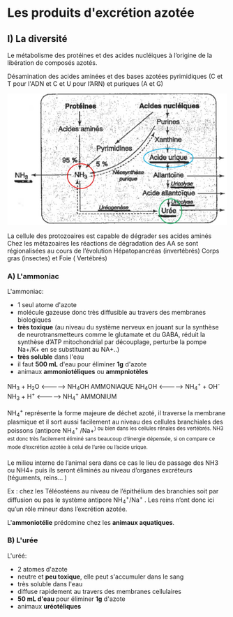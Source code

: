 # Les produits d'excrétion azotée

## I) La diversité

Le métabolisme des protéines et des acides nucléiques à l’origine de la libération de composés azotés.

Désamination des acides aminées et des bases azotées pyrimidiques (C et T pour l'ADN et C et U pour l’ARN) et puriques (A et G)  

![Le métabolisme](Images/Métabolisme.JPG)

La cellule des protozoaires est capable de dégrader ses acides aminés Chez les métazoaires les réactions de dégradation des AA se sont régionalisées au cours de l’évolution Hépatopancréas (invertébrés) Corps gras (insectes) et Foie ( Vertébrés) 


### A) L'ammoniac

L'ammoniac: 

* 1 seul atome d'azote
* molécule gazeuse donc très diffusible au travers des membranes biologiques
* **très toxique** (au niveau du système nerveux en jouant sur la synthèse de neurotransmetteurs comme le glutamate et du GABA, réduit la synthèse d’ATP mitochondrial par découplage, perturbe la pompe Na+/K+ en se substituant au NA+..)  
* **très soluble** dans l'eau
* il faut **500 mL** d'eau pour éliminer **1g** d'azote
* animaux **ammoniotéliques** ou **ammpniotèles**


NH<sub>3</sub> + H<sub>2</sub>O <-----> NH<sub>4</sub>OH AMMONIAQUE 
NH<sub>4</sub>OH <-----> NH<sub>4</sub><sup>+</sup> + OH<sup>-</sup> 
NH<sub>3</sub> + H<sup>+</sup> <-----> NH<sub>4</sub><sup>+</sup> AMMONIUM

NH<sub>4</sub><sup>+</sup> représente la forme majeure de déchet azoté, il traverse la membrane plasmique et il sort aussi facilement au niveau des cellules branchiales des poissons (antipore NH<sub>4</sub><sup>+</sup> /Na</sup>+<sup>) ou bien dans les cellules rénales des vertébrés.  NH3 est donc très facilement éliminé sans beaucoup d’énergie dépensée, si on compare ce mode d’excrétion azotée à celui de l’urée ou l’acide urique. 
 
Le milieu interne de l’animal sera dans ce cas le lieu de passage des NH3 ou NH4+ puis ils seront éliminés au niveau d’organes excréteurs (téguments, reins... ) 

Ex : chez les Téléostéens au niveau de l’épithélium des branchies soit par diffusion ou pas le système antipore NH<sub>4</sub><sup>+</sup>/Na<sup>+</sup> . Les reins n’ont donc ici qu’un rôle mineur dans l’excrétion azotée. 

L'**ammoniotélie** prédomine chez les **animaux aquatiques**.

### B) L'urée

L'uréé:

* 2 atomes d'azote 
* neutre et **peu toxique**, elle peut s'accumuler dans le sang
* très soluble dans l'eau
* diffuse rapidement au travers des membranes cellulaires
* **50 mL d'eau** pour éliminer **1g** d'azote
* animaux **uréotéliques**















